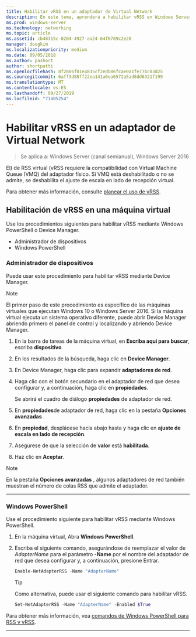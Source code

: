 ```yaml
---
title: Habilitar vRSS en un adaptador de Virtual Network
description: En este tema, aprenderá a habilitar vRSS en Windows Server mediante Device Manager o Windows PowerShell.
ms.prod: windows-server
ms.technology: networking
ms.topic: article
ms.assetid: cb48315c-0204-4927-aa24-64f6789c2e20
manager: dougkim
ms.localizationpriority: medium
ms.date: 09/05/2018
ms.author: pashort
author: shortpatti
ms.openlocfilehash: 8f2886f01e4835cf2edb86fcae0a1fe77bc03d25
ms.sourcegitcommit: 6aff3d88ff22ea141a6ea6572a5ad8dd6321f199
ms.translationtype: MT
ms.contentlocale: es-ES
ms.lasthandoff: 09/27/2019
ms.locfileid: "71405254"
---
```

# <a name="enable-vrss-on-a-virtual-network-adapter"></a>Habilitar vRSS en un adaptador de Virtual Network

>Se aplica a: Windows Server (canal semianual), Windows Server 2016

El\) de RSS virtual \(vRSS requiere la compatibilidad con Virtual Machine Queue \(VMQ\) del adaptador físico. Si VMQ está deshabilitado o no se admite, se deshabilita el ajuste de escala en lado de recepción virtual. 

Para obtener más información, consulte [planear el uso de vRSS](vrss-plan.md).

## <a name="enable-vrss-on-a-vm"></a>Habilitación de vRSS en una máquina virtual
 
Use los procedimientos siguientes para habilitar vRSS mediante Windows PowerShell o Device Manager.

-   Administrador de dispositivos
-   Windows PowerShell
  
### <a name="device-manager"></a>Administrador de dispositivos

Puede usar este procedimiento para habilitar vRSS mediante Device Manager.

>[!NOTE]
>El primer paso de este procedimiento es específico de las máquinas virtuales que ejecutan Windows 10 o Windows Server 2016. Si la máquina virtual ejecuta un sistema operativo diferente, puede abrir Device Manager abriendo primero el panel de control y localizando y abriendo Device Manager.
  
1.  En la barra de tareas de la máquina virtual, en **Escriba aquí para buscar**, escriba **dispositivo**. 

2.  En los resultados de la búsqueda, haga clic en **Device Manager**.

3.  En Device Manager, haga clic para expandir **adaptadores de red**. 

4.  Haga clic con el botón secundario en el adaptador de red que desea configurar y, a continuación, haga clic en **propiedades**.<p>Se abrirá el cuadro de diálogo **propiedades** de adaptador de red.

5.  En **propiedades**de adaptador de red, haga clic en la pestaña **Opciones avanzadas** . 

6.  En **propiedad**, desplácese hacia abajo hasta y haga clic en **ajuste de escala en lado de recepción**. 

7.  Asegúrese de que la selección de **valor** está **habilitada**. 

8.  Haz clic en **Aceptar**.
  
> [!NOTE]
> En la pestaña **Opciones avanzadas** , algunos adaptadores de red también muestran el número de colas RSS que admite el adaptador.

---

### <a name="windows-powershell"></a>Windows PowerShell

Use el procedimiento siguiente para habilitar vRSS mediante Windows PowerShell.

1. En la máquina virtual, Abra **Windows PowerShell**.

2. Escriba el siguiente comando, asegurándose de reemplazar el valor de *AdapterName* para el parámetro **-Name** por el nombre del adaptador de red que desea configurar y, a continuación, presione Entrar. 
  
   ```PowerShell
   Enable-NetAdapterRSS -Name "AdapterName"
   ```

   >[!TIP]
   >Como alternativa, puede usar el siguiente comando para habilitar vRSS.
   >```PowerShell
   >Set-NetAdapterRSS -Name "AdapterName" -Enabled $True  
   >```

Para obtener más información, vea [comandos de Windows PowerShell para RSS y vRSS](vrss-wps.md).

---